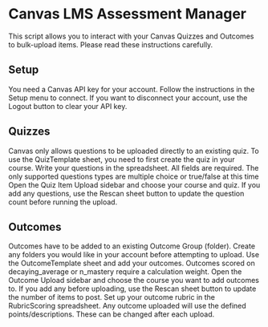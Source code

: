 # Canvas LMS Assessment Manager

This script allows you to interact with your Canvas Quizzes and Outcomes to bulk-upload items. Please read these instructions carefully.

## Setup
You need a Canvas API key for your account. Follow the instructions in the Setup menu to connect.
If you want to disconnect your account, use the Logout button to clear your API key.

## Quizzes
Canvas only allows questions to be uploaded directly to an existing quiz. To use the QuizTemplate sheet, you need to first create the quiz in your course.
Write your questions in the spreadsheet. All fields are required.
The only supported questions types are multiple choice or true/false at this time
Open the Quiz Item Upload sidebar and choose your course and quiz. If you add any questions, use the Rescan sheet button to update the question count before running the upload.

## Outcomes
Outcomes have to be added to an existing Outcome Group (folder). Create any folders you would like in your account before attempting to upload.
Use the OutcomeTemplate sheet and add your outcomes.
Outcomes scored on decaying_average or n_mastery require a calculation weight.
Open the Outcome Upload sidebar and choose the course you want to add outcomes to. If you add any before uploading, use the Rescan sheet button to update the number of items to post.
Set up your outcome rubric in the RubricScoring spreadsheet. Any outcome uploaded will use the defined points/descriptions. These can be changed after each upload.

